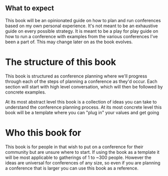 ## What to expect
This book will be an opinionated guide on how to plan and run conferences based on my own personal
experience. It's not meant to be an exhaustive guide on every possible strategy. It is meant to be
a play for play guide on how to run a conference with examples from the various conferences I've 
been a part of. This may change later on as the book evolves.

# The structure of this book
This book is structured as conference planning where we'll progress through each of the steps of
planning a conference as they'd occur. Each section will start with high level conversation,
which will then be followed by concrete examples.

At its most abstract level this book is a collection of ideas you can take to understand the
conference planning process. At its most concrete level this book will be a template where
you can "plug in" your values and get going

# Who this book for
This book is for people in that wish to put on a conference for their
community but are unsure where to start. If using the book as a template it will be most applicable
to gatherings of 1 to ~300 people. However the ideas are universal for conferences of any size,
so even if you are planning a conference that is larger you can use this book as a reference.

